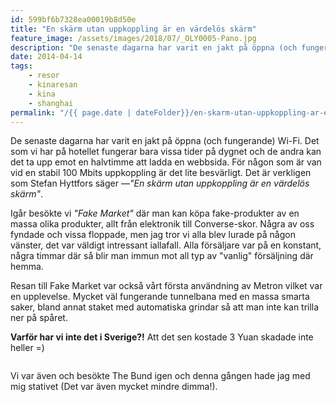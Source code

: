 ```yaml
---
id: 599bf6b7328ea00019b8d50e
title: "En skärm utan uppkoppling är en värdelös skärm"
feature_image: /assets/images/2018/07/_OLY0005-Pano.jpg
description: "De senaste dagarna har varit en jakt på öppna (och fungerande) Wi-Fi. Det som vi har på hotellet fungerar bara vissa tider på dygnet och de…"
date: 2014-04-14
tags:
    - resor
    - kinaresan
    - kina
    - shanghai
permalink: "/{{ page.date | dateFolder}}/en-skarm-utan-uppkoppling-ar-en-vardelos-skarm/index.html"  
---
```


De senaste dagarna har varit en jakt på öppna (och fungerande) Wi-Fi. Det som vi har på hotellet fungerar bara vissa tider på dygnet och de andra kan det ta upp emot en halvtimme att ladda en webbsida. För någon som är van vid en stabil 100 Mbits uppkoppling är det lite besvärligt. Det är verkligen som Stefan Hyttfors säger —_"En skärm utan uppkoppling är en värdelös skärm"_.

Igår besökte vi _"Fake Market"_ där man kan köpa fake-produkter av en massa olika produkter, allt från elektronik till Converse-skor. Några av oss fyndade och vissa floppade, men jag tror vi alla blev lurade på någon vänster, det var väldigt intressant iallafall. Alla försäljare var på en konstant, några timmar där så blir man immun mot all typ av "vanlig" försäljning där hemma.

Resan till Fake Market var också vårt första användning av Metron vilket var en upplevelse. Mycket väl fungerande tunnelbana med en massa smarta saker, bland annat staket med automatiska grindar så att man inte kan trilla ner på spåret. 

**Varför har vi inte det i Sverige?!** Att det sen kostade 3 Yuan skadade inte heller =)

<figure class="kg-card kg-image-card kg-width-full"><img src="/assets/images/2018/07/_OLY0005-Pano-1.jpg" class="kg-image" alt loading="lazy"></figure>
<p>Vi var även och besökte The Bund igen och denna gången hade jag med mig stativet (Det var även mycket mindre dimma!).</p>
